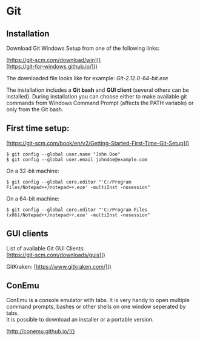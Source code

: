 # Git

## Installation
Download Git Windows Setup from one of the following links:

[https://git-scm.com/download/win]()  
[https://git-for-windows.github.io/]()

The downloaded file looks like for example: *Git-2.12.0-64-bit.exe*

The installation includes a **Git bash** and **GUI client** (several others can be installed). During installation you can choose either to make available git commands from Windows Command Prompt (affects the PATH variable) or only from the Git bash.

## First time setup:  
[https://git-scm.com/book/en/v2/Getting-Started-First-Time-Git-Setup]()

```
$ git config --global user.name "John Doe"
$ git config --global user.email johndoe@example.com
```

On a 32-bit machine:
```
$ git config --global core.editor "'C:/Program Files/Notepad++/notepad++.exe' -multiInst -nosession"
```
On a 64-bit machine:
```
$ git config --global core.editor "'C:/Program Files (x86)/Notepad++/notepad++.exe' -multiInst -nosession"
```

## GUI clients
List of available Git GUI Clients:  
[https://git-scm.com/downloads/guis]()

GitKraken:
[https://www.gitkraken.com/]()

## ConEmu
ConEmu is a console emulator with tabs. It is very handy to open multiple command prompts, bashes or other shells on one window seperated by tabs.   
It is possible to download an installer or a portable version.

[http://conemu.github.io/]()
